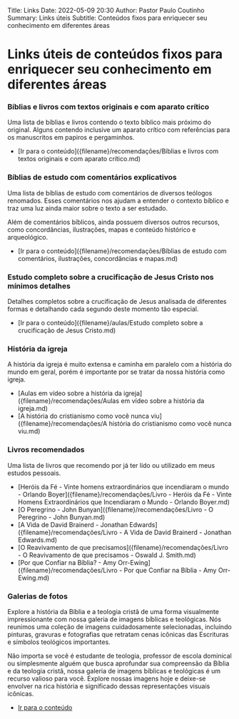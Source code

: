 Title: Links
Date: 2022-05-09 20:30
Author: Pastor Paulo Coutinho
Summary: Links úteis
Subtitle: Conteúdos fixos para enriquecer seu conhecimento em diferentes áreas

# Links úteis de conteúdos fixos para enriquecer seu conhecimento em diferentes áreas

### Bíblias e livros com textos originais e com aparato crítico

Uma lista de bíblias e livros contendo o texto bíblico mais próximo do original. Alguns contendo inclusive um aparato crítico com referências para os manuscritos em papiros e pergaminhos.

- [Ir para o conteúdo]({filename}/recomendações/Bíblias e livros com textos originais e com aparato crítico.md)

### Bíblias de estudo com comentários explicativos

Uma lista de bíblias de estudo com comentários de diversos teólogos renomados. Esses comentários nos ajudam a entender o contexto bíblico e traz uma luz ainda maior sobre o texto a ser estudado.

Além de comentários bíblicos, ainda possuem diversos outros recursos, como concordâncias, ilustrações, mapas e conteúdo histórico e arqueológico.

- [Ir para o conteúdo]({filename}/recomendações/Bíblias de estudo com comentários, ilustrações, concordâncias e mapas.md)

### Estudo completo sobre a crucificação de Jesus Cristo nos mínimos detalhes

Detalhes completos sobre a crucificação de Jesus analisada de diferentes formas e detalhando cada segundo deste momento tão especial.

- [Ir para o conteúdo]({filename}/aulas/Estudo completo sobre a crucificação de Jesus Cristo.md)

### História da igreja

A história da igreja é muito extensa e caminha em paralelo com a história do mundo em geral, porém é importante por se tratar da nossa história como igreja.

- [Aulas em vídeo sobre a história da igreja]({filename}/recomendações/Aulas em vídeo sobre a história da igreja.md)
- [A história do cristianismo como você nunca viu]({filename}/recomendações/A história do cristianismo como você nunca viu.md)

### Livros recomendados

Uma lista de livros que recomendo por já ter lido ou utilizado em meus estudos pessoais.

- [Heróis da Fé - Vinte homens extraordinários que incendiaram o mundo - Orlando Boyer]({filename}/recomendações/Livro - Heróis da Fé - Vinte Homens Extraordinários que Incendiaram o Mundo - Orlando Boyer.md)
- [O Peregrino - John Bunyan]({filename}/recomendações/Livro - O Peregrino - John Bunyan.md)
- [A Vida de David Brainerd - Jonathan Edwards]({filename}/recomendações/Livro - A Vida de David Brainerd - Jonathan Edwards.md)
- [O Reavivamento de que precisamos]({filename}/recomendações/Livro - O Reavivamento de que precisamos - Oswald J. Smith.md)
- [Por que Confiar na Bíblia? - Amy Orr-Ewing]({filename}/recomendações/Livro - Por que Confiar na Bíblia - Amy Orr-Ewing.md)

### Galerias de fotos

Explore a história da Bíblia e a teologia cristã de uma forma visualmente impressionante com nossa galeria de imagens bíblicas e teológicas. Nós reunimos uma coleção de imagens cuidadosamente selecionadas, incluindo pinturas, gravuras e fotografias que retratam cenas icônicas das Escrituras e símbolos teológicos importantes.

Não importa se você é estudante de teologia, professor de escola dominical ou simplesmente alguém que busca aprofundar sua compreensão da Bíblia e da teologia cristã, nossa galeria de imagens bíblicas e teológicas é um recurso valioso para você. Explore nossas imagens hoje e deixe-se envolver na rica história e significado dessas representações visuais icônicas.

- [Ir para o conteúdo](https://galeria.pastorpaulo.com)
